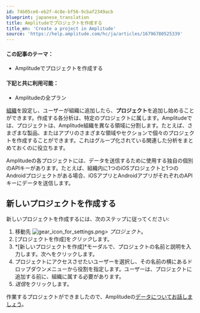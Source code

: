 ```yaml
---
id: 74b05ce6-eb2f-4c8e-bf56-9cbaf2349acb
blueprint: japanese_translation
title: Amplitudeでプロジェクトを作成する
title_en: 'Create a project in Amplitude'
source: 'https://help.amplitude.com/hc/ja/articles/16796780525339'
---
```

#### この記事のテーマ：

* Amplitudeでプロジェクトを作成する

#### 下記と共に利用可能：

* Amplitudeの全プラン

[組織](/docs/get-started/create-org)を設定し、ユーザーが組織に追加したら、**プロジェクト**を追加し始めることができます。作成する各分析は、特定のプロジェクトに属します。Amplitudeでは、プロジェクトは、Amplitude組織を異なる領域に分割します。たとえば、さまざまな製品、またはアプリのさまざまな領域やセクションで個々のプロジェクトを作成することができます。これはグループ化されている関連した分析をまとめておくのに役立ちます。

Amplitudeの各プロジェクトには、データを送信するために使用する独自の個別のAPIキーがあります。たとえば、組織内に1つのiOSプロジェクトと1つのAndroidプロジェクトがある場合、iOSアプリとAndroidアプリがそれぞれのAPIキーにデータを送信します。

## 新しいプロジェクトを作成する

新しいプロジェクトを作成するには、次のステップに従ってください:

1. 移動先 ![gear_icon_for_settings.png](/docs/output/img/jp/gear-icon-for-settings-png.png)*> プロジェクト*。
2. [プロジェクトを作成]を*クリック*します。
3. *[新しいプロジェクトを作成]*モーダルで、プロジェクトの名前と説明を入力します。次へをクリックします。
4. プロジェクトにアクセスさせたいユーザーを選択し、その名前の横にあるドロップダウンメニューから役割を指定します。ユーザーは、プロジェクトに追加する前に、組織に属する必要があります。
5. *送信*をクリックします。

作業するプロジェクトができましたので、Amplitudeの[データについてお話しましょう](/docs/get-started/select-events)。
